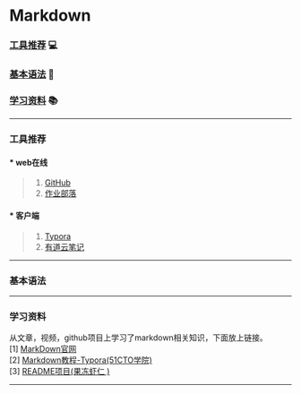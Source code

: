 # Markdown
### [工具推荐](#工具推荐) :computer:
### [基本语法](#基本语法) :book:
### [学习资料](#学习资料) :books:
***
### 工具推荐
#### * web在线
> 1. [GitHub][Github]
> 2. [作业部落][作业部落]
#### * 客户端
> 1. [Typora][Typora]
> 2. [有道云笔记][有道云笔记]
***
### 基本语法

***
### 学习资料
  从文章，视频，github项目上学习了markdown相关知识，下面放上链接。  
  [1] [MarkDown官网](http://www.markdown.cn)  
  [2] [Markdown教程-Typora(51CTO学院)](http://edu.51cto.com/course/9006.html?source=so)  
  [3] [README项目(果冻虾仁 )](https://github.com/guodongxiaren/README)
***
[Github]: https://github.com
[作业部落]: https://www.zybuluo.com/mdeditor
[Typora]: https://www.typora.io
[有道云笔记]: http://note.youdao.com
